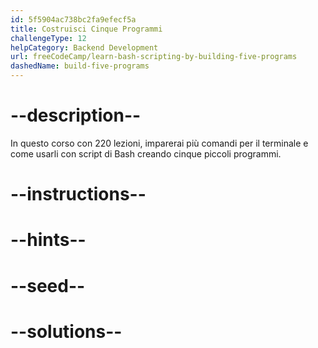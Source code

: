 ```yaml
---
id: 5f5904ac738bc2fa9efecf5a
title: Costruisci Cinque Programmi
challengeType: 12
helpCategory: Backend Development
url: freeCodeCamp/learn-bash-scripting-by-building-five-programs
dashedName: build-five-programs
---
```


# --description--

In questo corso con 220 lezioni, imparerai più comandi per il terminale e come usarli con script di Bash creando cinque piccoli programmi.

# --instructions--

# --hints--

# --seed--

# --solutions--
